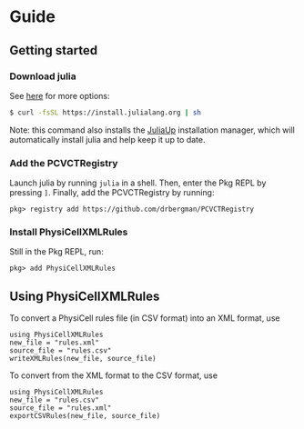 # Guide

## Getting started
### Download julia
See [here](https://julialang.org/downloads/) for more options:
```sh
$ curl -fsSL https://install.julialang.org | sh
```
Note: this command also installs the [JuliaUp](https://github.com/JuliaLang/juliaup) installation manager, which will automatically install julia and help keep it up to date.

### Add the PCVCTRegistry
Launch julia by running `julia` in a shell.
Then, enter the Pkg REPL by pressing `]`.
Finally, add the PCVCTRegistry by running:
```
pkg> registry add https://github.com/drbergman/PCVCTRegistry
```

### Install PhysiCellXMLRules
Still in the Pkg REPL, run:
```
pkg> add PhysiCellXMLRules
```

## Using PhysiCellXMLRules
To convert a PhysiCell rules file (in CSV format) into an XML format, use
```
using PhysiCellXMLRules
new_file = "rules.xml"
source_file = "rules.csv"
writeXMLRules(new_file, source_file)
```

To convert from the XML format to the CSV format, use
```
using PhysiCellXMLRules
new_file = "rules.csv"
source_file = "rules.xml"
exportCSVRules(new_file, source_file)
```